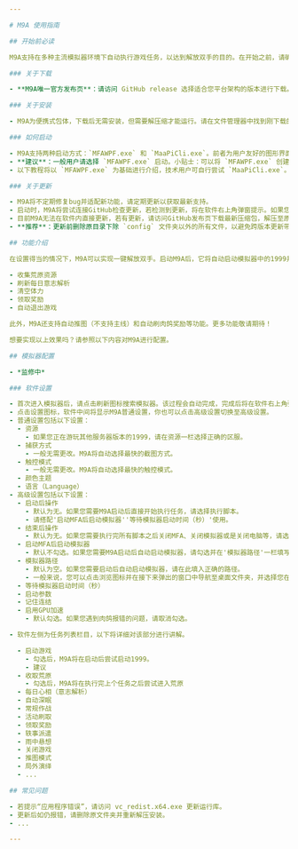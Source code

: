 ```yaml
---

# M9A 使用指南

## 开始前必读

M9A支持在多种主流模拟器环境下自动执行游戏任务，以达到解放双手的目的。在开始之前，请确保正确下载、安装并配置M9A。

### 关于下载

- **M9A唯一官方发布页**：请访问 GitHub release 选择适合您平台架构的版本进行下载。

### 关于安装

- M9A为便携式包体，下载后无需安装，但需要解压缩才能运行。请在文件管理器中找到刚下载的压缩包，并将其解压至您熟悉的目录，解压完成后即可开始使用！

### 如何启动

- M9A支持两种启动方式：`MFAWPF.exe` 和 `MaaPiCli.exe`。前者为用户友好的图形界面，后者为命令行界面，二者功能一致。
- **建议**：一般用户请选择 `MFAWPF.exe` 启动。小贴士：可以将 `MFAWPF.exe` 创建桌面快捷方式，方便下次启动时使用。
- 以下教程将以 `MFAWPF.exe` 为基础进行介绍，技术用户可自行尝试 `MaaPiCli.exe`。

### 关于更新

- M9A将不定期修复bug并适配新功能，请定期更新以获取最新支持。
- 启动时，M9A将尝试连接GitHub检查更新，若检测到更新，将在软件右上角弹窗提示。如果您的设备当前无法连接GitHub，将不会有更新提示，请访问 GitHub release 手动检查是否有新版本发布。
- 目前M9A无法在软件内直接更新，若有更新，请访问GitHub发布页下载最新压缩包，解压至原安装目录并覆盖即可完成更新。
- **推荐**：更新前删除原目录下除 `config` 文件夹以外的所有文件，以避免跨版本更新带来的问题。

## 功能介绍

在设置得当的情况下，M9A可以实现一键解放双手。启动M9A后，它将自动启动模拟器中的1999并开始执行任务，包括：

- 收集荒原资源
- 刷新每日意志解析
- 清空体力
- 领取奖励
- 自动退出游戏

此外，M9A还支持自动推图（不支持主线）和自动刷肉鸽奖励等功能。更多功能敬请期待！

想要实现以上效果吗？请参照以下内容对M9A进行配置。

## 模拟器配置

- *监修中*

### 软件设置

- 首次进入模拟器后，请点击刷新图标搜索模拟器。该过程会自动完成，完成后将在软件右上角弹窗通知。请下拉选择安装了1999的模拟器。
- 点击设置图标，软件中间将显示M9A普通设置，你也可以点击高级设置切换至高级设置。
- 普通设置包括以下设置：
  - 资源
    - 如果您正在游玩其他服务器版本的1999，请在资源一栏选择正确的区服。 
  - 捕获方式
    - 一般无需更改。M9A将自动选择最快的截图方式。
  - 触控模式
    - 一般无需更改。M9A将自动选择最快的触控模式。
  - 颜色主题
  - 语言（Language）
- 高级设置包括以下设置：
  - 启动后操作
    - 默认为无。如果您需要M9A启动后直接开始执行任务，请选择执行脚本。
    - 请搭配'启动MFA后启动模拟器''等待模拟器启动时间（秒）'使用。
  - 结束后操作
    - 默认为无。如果您需要执行完所有脚本之后关闭MFA、关闭模拟器或是关闭电脑等，请选择符合的选项。
  - 启动MFA后启动模拟器
    - 默认不勾选。如果您需要M9A启动后自动启动模拟器，请勾选并在'模拟器路径'一栏填写正确的路径。
  - 模拟器路径
    - 默认为空。如果您需要启动后自动启动模拟器，请在此填入正确的路径。
    - 一般来说，您可以点击浏览图标并在接下来弹出的窗口中导航至桌面文件夹，并选择您在安装1999时模拟器为您创建的1999快捷方式来获取模拟器路径。
  - 等待模拟器启动时间（秒）
  - 启动参数
  - 记住连结
  - 启用GPU加速
    - 默认勾选。如果您遇到肉鸽报错的问题，请取消勾选。

- 软件左侧为任务列表栏目，以下将详细对该部分进行讲解。

  - 启动游戏
    - 勾选后，M9A将在启动后尝试启动1999。
    - 建议
  - 收取荒原
    - 勾选后，M9A将在执行完上个任务之后尝试进入荒原
  - 每日心相（意志解析）
  - 自动深眠
  - 常规作战
  - 活动刷取
  - 领取奖励
  - 轶事派遣
  - 雨中悬想
  - 关闭游戏
  - 推图模式
  - 局外演绎
  - ...

## 常见问题

- 若提示“应用程序错误”，请访问 vc_redist.x64.exe 更新运行库。
- 更新后如仍报错，请删除原文件夹并重新解压安装。
- ...

---
```

